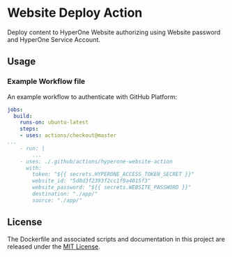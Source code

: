 # Website Deploy Action

Deploy content to HyperOne Website authorizing using Website password and HyperOne Service Account.

## Usage

### Example Workflow file

An example workflow to authenticate with GitHub Platform:

```yaml
jobs:
  build:
    runs-on: ubuntu-latest
    steps:
    - uses: actions/checkout@master
...
    - run: |
        ...
    - uses: ./.github/actions/hyperone-website-action
      with:
        token: "${{ secrets.HYPERONE_ACCESS_TOKEN_SECRET }}"
        website_id: "5d8d3f2393f2cc1f9a4015f3"
        website_password: "${{ secrets.WEBSITE_PASSWORD }}"
        destination: "./app/"
        source: "./app/"
```

## License

The Dockerfile and associated scripts and documentation in this project are released under the [MIT License](LICENSE).
